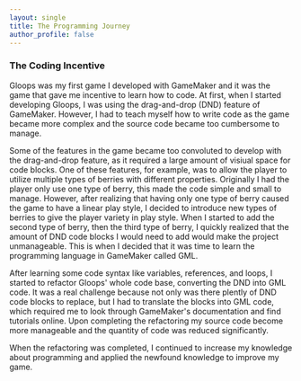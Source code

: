 ```yaml
---
layout: single
title: The Programming Journey 
author_profile: false
---
```


### The Coding Incentive
Gloops was my first game I developed with GameMaker and it was the game that 
gave me incentive to learn how to code. At first, when I started developing Gloops,
I was using the drag-and-drop (DND) feature of GameMaker. However, I had to teach myself 
how to write code as the game became more complex and the source code became too 
cumbersome to manage.
 
Some of the features in the game became too convoluted to develop with the 
drag-and-drop feature, as it required a large amount of visiual space for 
code blocks. One of these features, for example, was to allow the player to 
utilize multiple types of berries with different properties. Originally I had the player 
only use one type of berry, this made the code simple and small to manage. 
However, after realizing that having only one type of berry caused the game to 
have a linear play style, I decided to introduce new types of berries to give
the player variety in play style. When I started to add the second type of berry,
then the third type of berry, I quickly realized that the amount of DND code blocks I 
would need to add would make the project unmanageable. This is when I decided that it was 
time to learn the programming language in GameMaker called GML.
 
After learning some code syntax like variables, references, and loops, I started to 
refactor Gloops' whole code base, converting the DND into GML code.
It was a real challenge because not only was there plently of DND code blocks to replace, but
I had to translate the blocks into GML code, which required me to look through GameMaker's documentation
and find tutorials online. Upon completing the refactoring my source code become more manageable and 
the quantity of code was reduced significantly.
 
When the refactoring was completed, I continued to increase my knowledge about programming
and applied the newfound knowledge to improve my game. 